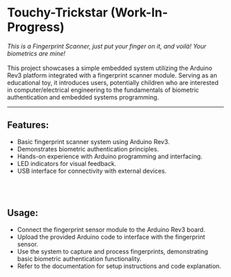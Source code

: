 # Touchy-Trickstar (Work-In-Progress)
*This is a Fingerprint Scanner, just put your finger on it, and voilà! Your biometrics are mine!* <br><br>
This project showcases a simple embedded system utilizing the Arduino Rev3 platform integrated with a fingerprint scanner module. Serving as an educational toy, it introduces users, potentially children who are interested in computer/electrical engineering to the fundamentals of biometric authentication and embedded systems programming.

***************************************************************************************************

## Features: 
- Basic fingerprint scanner system using Arduino Rev3.
- Demonstrates biometric authentication principles.
- Hands-on experience with Arduino programming and interfacing.
- LED indicators for visual feedback.
- USB interface for connectivity with external devices.

<br><br>

## Usage:
- Connect the fingerprint sensor module to the Arduino Rev3 board.
- Upload the provided Arduino code to interface with the fingerprint sensor.
- Use the system to capture and process fingerprints, demonstrating basic biometric authentication functionality.
- Refer to the documentation for setup instructions and code explanation.
